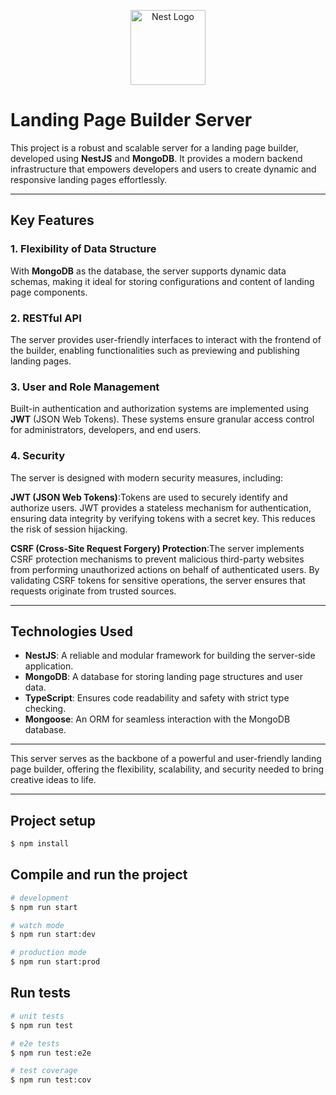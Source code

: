 <p align="center">
  <img src="https://nestjs.com/img/logo-small.svg" width="120" alt="Nest Logo" />
</p>

# Landing Page Builder Server


This project is a robust and scalable server for a landing page builder, developed using **NestJS** and **MongoDB**. It provides a modern backend infrastructure that empowers developers and users to create dynamic and responsive landing pages effortlessly.

---

## Key Features

### 1. Flexibility of Data Structure
With **MongoDB** as the database, the server supports dynamic data schemas, making it ideal for storing configurations and content of landing page components.

### 2. RESTful API
The server provides user-friendly interfaces to interact with the frontend of the builder, enabling functionalities such as previewing and publishing landing pages.

### 3. User and Role Management
Built-in authentication and authorization systems are implemented using **JWT** (JSON Web Tokens). These systems ensure granular access control for administrators, developers, and end users.

### 4. Security
The server is designed with modern security measures, including:

**JWT (JSON Web Tokens)**:Tokens are used to securely identify and authorize users. JWT provides a stateless mechanism for authentication, ensuring data integrity by verifying tokens with a secret key. This reduces the risk of session hijacking.

**CSRF (Cross-Site Request Forgery) Protection**:The server implements CSRF protection mechanisms to prevent malicious third-party websites from performing unauthorized actions on behalf of authenticated users. By validating CSRF tokens for sensitive operations, the server ensures that requests originate from trusted sources.

---

## Technologies Used

- **NestJS**: A reliable and modular framework for building the server-side application.
- **MongoDB**: A database for storing landing page structures and user data.
- **TypeScript**: Ensures code readability and safety with strict type checking.
- **Mongoose**: An ORM for seamless interaction with the MongoDB database.

---

This server serves as the backbone of a powerful and user-friendly landing page builder, offering the flexibility, scalability, and security needed to bring creative ideas to life.

---

## Project setup

```bash
$ npm install
```

## Compile and run the project

```bash
# development
$ npm run start

# watch mode
$ npm run start:dev

# production mode
$ npm run start:prod
```

## Run tests

```bash
# unit tests
$ npm run test

# e2e tests
$ npm run test:e2e

# test coverage
$ npm run test:cov
```
